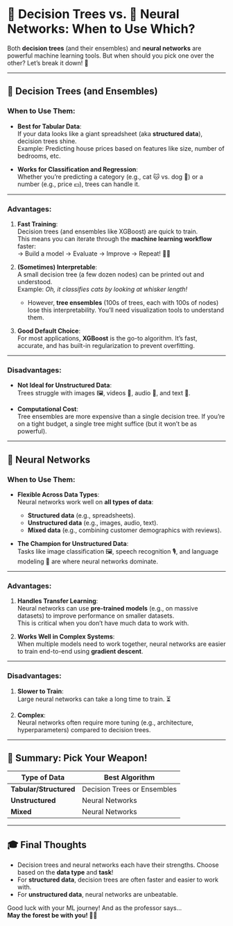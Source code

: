 # 🌳 Decision Trees vs. 🧠 Neural Networks: When to Use Which?

Both **decision trees** (and their ensembles) and **neural networks** are powerful machine learning tools. But when should you pick one over the other? Let’s break it down! 🚀

---

## 🌳 Decision Trees (and Ensembles)

### When to Use Them:
- **Best for Tabular Data**:  
  If your data looks like a giant spreadsheet (aka **structured data**), decision trees shine.  
  Example: Predicting house prices based on features like size, number of bedrooms, etc.  

- **Works for Classification and Regression**:  
  Whether you’re predicting a category (e.g., cat 🐱 vs. dog 🐶) or a number (e.g., price 💵), trees can handle it.

---

### Advantages:
1. **Fast Training**:  
   Decision trees (and ensembles like XGBoost) are quick to train.  
   This means you can iterate through the **machine learning workflow** faster:  
   → Build a model → Evaluate → Improve → Repeat! 🏃💨  

2. **(Sometimes) Interpretable**:  
   A small decision tree (a few dozen nodes) can be printed out and understood.  
   Example: *Oh, it classifies cats by looking at whisker length!*  
   - However, **tree ensembles** (100s of trees, each with 100s of nodes) lose this interpretability. You’ll need visualization tools to understand them.

3. **Good Default Choice**:  
   For most applications, **XGBoost** is the go-to algorithm. It’s fast, accurate, and has built-in regularization to prevent overfitting.

---

### Disadvantages:
- **Not Ideal for Unstructured Data**:  
  Trees struggle with images 🖼️, videos 🎥, audio 🎵, and text 📝.  

- **Computational Cost**:  
  Tree ensembles are more expensive than a single decision tree. If you’re on a tight budget, a single tree might suffice (but it won’t be as powerful).  

---

## 🧠 Neural Networks

### When to Use Them:
- **Flexible Across Data Types**:  
  Neural networks work well on **all types of data**:  
  - **Structured data** (e.g., spreadsheets).  
  - **Unstructured data** (e.g., images, audio, text).  
  - **Mixed data** (e.g., combining customer demographics with reviews).  

- **The Champion for Unstructured Data**:  
  Tasks like image classification 🖼️, speech recognition 🎙️, and language modeling 📖 are where neural networks dominate.  

---

### Advantages:
1. **Handles Transfer Learning**:  
   Neural networks can use **pre-trained models** (e.g., on massive datasets) to improve performance on smaller datasets.  
   This is critical when you don’t have much data to work with.

2. **Works Well in Complex Systems**:  
   When multiple models need to work together, neural networks are easier to train end-to-end using **gradient descent**.  

---

### Disadvantages:
1. **Slower to Train**:  
   Large neural networks can take a long time to train. ⏳  

2. **Complex**:  
   Neural networks often require more tuning (e.g., architecture, hyperparameters) compared to decision trees.  

---

## 🌟 Summary: Pick Your Weapon!

| **Type of Data**         | **Best Algorithm**          |  
|---------------------------|-----------------------------|  
| **Tabular/Structured**    | Decision Trees or Ensembles |  
| **Unstructured**          | Neural Networks            |  
| **Mixed**                 | Neural Networks            |  

---

## 🎓 Final Thoughts  

- Decision trees and neural networks each have their strengths. Choose based on the **data type** and **task**!  
- For **structured data**, decision trees are often faster and easier to work with.  
- For **unstructured data**, neural networks are unbeatable.  

Good luck with your ML journey! And as the professor says...  
**May the forest be with you! 🌲✨**  
